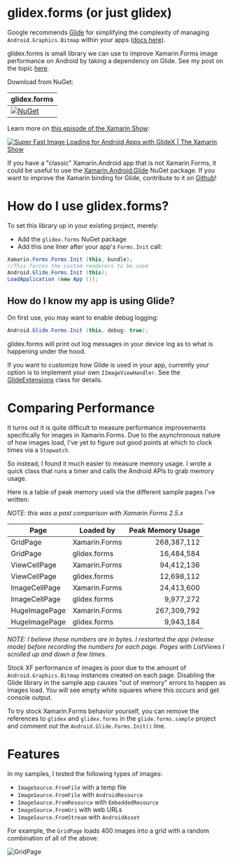# glidex.forms (or just glidex)

Google recommends [Glide][glide] for simplifying the complexity of
managing `Android.Graphics.Bitmap` within your apps ([docs
here][glide_docs]).

glidex.forms is small library we can use to improve Xamarin.Forms
image performance on Android by taking a dependency on Glide. See my
post on the topic [here][blog].

[glide]: https://github.com/bumptech/glide
[glide_docs]: https://developer.android.com/topic/performance/graphics/manage-memory.html
[blog]: http://jonathanpeppers.com/Blog/xamarin-forms-performance-on-android

Download from NuGet:

| glidex.forms |
|---|
| [![NuGet](https://img.shields.io/nuget/dt/glidex.forms.svg)](https://www.nuget.org/packages/glidex.forms) |

Learn more on [this episode of the Xamarin Show](https://youtu.be/IYF2ChHTTWc):

[![Super Fast Image Loading for Android Apps with GlideX | The Xamarin Show](https://img.youtube.com/vi/IYF2ChHTTWc/maxresdefault.jpg)](https://youtu.be/IYF2ChHTTWc)

If you have a "classic" Xamarin.Android app that is not Xamarin.Forms, it could be useful to use the [Xamarin.Android.Glide][xa_glide] NuGet package. If you want to improve the Xamarin binding for Glide, contribute to it on [Github][xa_glide_github]!

[xa_glide]: https://www.nuget.org/packages/Xamarin.Android.Glide/
[xa_glide_github]: https://github.com/xamarin/XamarinComponents/tree/master/Android/Glide

# How do I use glidex.forms?

To set this library up in your existing project, merely:
- Add the `glidex.forms` NuGet package
- Add this one liner after your app's `Forms.Init` call:

```csharp
Xamarin.Forms.Forms.Init (this, bundle);
//This forces the custom renderers to be used
Android.Glide.Forms.Init (this);
LoadApplication (new App ());
```

## How do I know my app is using Glide?

On first use, you may want to enable debug logging:
```csharp
Android.Glide.Forms.Init (this, debug: true);
```
glidex.forms will print out log messages in your device log as to what is happening under the hood.

If you want to customize how Glide is used in your app, currently your option is to implement your own `IImageViewHandler`. See the [GlideExtensions](https://github.com/jonathanpeppers/glidex/blob/master/glidex.forms/GlideExtensions.cs) class for details.

# Comparing Performance

It turns out it is quite difficult to measure performance improvements specifically for images in Xamarin.Forms. Due to the asynchronous nature of how images load, I've yet to figure out good points at which to clock times via a `Stopwatch`.

So instead, I found it much easier to measure memory usage. I wrote a quick class that runs a timer and calls the Android APIs to grab memory usage.

Here is a table of peak memory used via the different sample pages I've written:

_NOTE: this was a past comparison with Xamarin.Forms 2.5.x_

| Page             | Loaded by     | Peak Memory Usage |
| ---              | ---           | ---:              |
| GridPage         | Xamarin.Forms |       268,387,112 |
| GridPage         | glidex.forms  |        16,484,584 |
| ViewCellPage     | Xamarin.Forms |        94,412,136 |
| ViewCellPage     | glidex.forms  |        12,698,112 |
| ImageCellPage    | Xamarin.Forms |        24,413,600 |
| ImageCellPage    | glidex.forms  |         9,977,272 |
| HugeImagePage    | Xamarin.Forms |       267,309,792 |
| HugeImagePage    | glidex.forms  |         9,943,184 |

_NOTE: I believe these numbers are in bytes. I restarted the app (release mode) before recording the numbers for each page. Pages with ListViews I scrolled up and down a few times._

Stock XF performance of images is poor due to the amount of
`Android.Graphics.Bitmap` instances created on each page. Disabling
the Glide library in the sample app causes "out of memory" errors to
happen as images load. You will see empty white squares where this
occurs and get console output.

To try stock Xamarin.Forms behavior yourself, you can remove the
references to `glidex` and `glidex.forms` in the `glide.forms.sample`
project and comment out the `Android.Glide.Forms.Init()` line.

# Features

In my samples, I tested the following types of images:
- `ImageSource.FromFile` with a temp file
- `ImageSource.FromFile` with `AndroidResource`
- `ImageSource.FromResource` with `EmbeddedResource`
- `ImageSource.FromUri` with web URLs
- `ImageSource.FromStream` with `AndroidAsset`

For example, the `GridPage` loads 400 images into a grid with a random combination of all of the above:

![GridPage](docs/GridPage.png)
